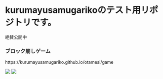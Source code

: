 <h1>kurumayusamugarikoのテスト用リポジトリです。</h1>
<p>絶賛公開中</p>

<h3>ブロック崩しゲーム</h3>
https://kurumayusamugariko.github.io/otamesi/game
 
<img src="https://img.shields.io/badge/-Javascript-black.svg?logo=javascript&style=popout-square"> <img src="https://img.shields.io/badge/-Node.js-black.svg?logo=node.js&style=popout-square">

